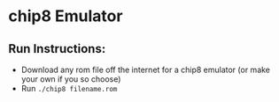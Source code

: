 # chip8 Emulator

## Run Instructions:
- Download any rom file off the internet for a chip8 emulator (or make your own if you so choose)
- Run ``` ./chip8 filename.rom ``` 
